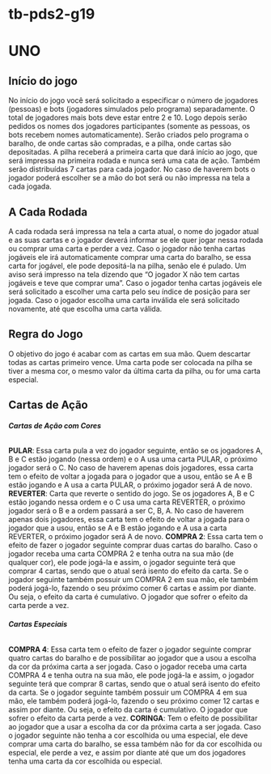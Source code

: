 # tb-pds2-g19

# UNO

## Início do jogo

No início do jogo você será solicitado a especificar o número de jogadores (pessoas) e bots (jogadores simulados pelo programa) 
separadamente. O total de jogadores mais bots deve estar entre 2 e 10. Logo depois serão pedidos os nomes dos jogadores 
participantes (somente as pessoas, os bots recebem nomes automaticamente).
Serão criados pelo programa o baralho, de onde cartas são compradas, e a pilha, onde cartas são depositadas. A pilha receberá 
a primeira carta que dará início ao jogo, que será impressa na primeira rodada e nunca será uma cata de ação. Também serão 
distribuídas 7 cartas para cada jogador.
No caso de haverem bots o jogador poderá escolher se a mão do bot será ou não impressa na tela a cada jogada.

## A Cada Rodada

A cada rodada será impressa na tela a carta atual, o nome do jogador atual e as suas cartas e o jogador deverá informar se ele
quer jogar nessa rodada ou comprar uma carta e perder a vez. Caso o jogador não tenha cartas jogáveis ele irá automaticamente comprar uma
carta do baralho, se essa carta for jogável, ele pode depositá-la na pilha, senão ele é pulado. Um aviso será impresso na tela dizendo que
“O jogador X não tem cartas jogáveis e teve que comprar uma”. Caso o jogador tenha cartas jogáveis ele será solicitado a escolher uma carta
pelo seu índice de posição para ser jogada. Caso o jogador escolha uma carta inválida ele será solicitado novamente, até que escolha uma
carta válida.

## Regra do Jogo

O objetivo do jogo é acabar com as cartas em sua mão. Quem descartar todas as cartas primeiro vence. Uma carta pode ser 
colocada na pilha se tiver a mesma cor, o mesmo valor da última carta da pilha, ou for uma carta especial.

## Cartas de Ação

###### **Cartas de Ação com Cores**

**PULAR**: Essa carta pula a vez do jogador seguinte, então se os jogadores A, B e C estão jogando (nessa ordem) e o A usa uma 
carta PULAR, o próximo jogador será o C. No caso de haverem apenas dois jogadores, essa carta tem o efeito de voltar a jogada 
para o jogador que a usou, então se A e B estão jogando e A usa a carta PULAR, o próximo jogador será A de novo.
**REVERTER**: Carta que reverte o sentido do jogo. Se os jogadores A, B e C estão jogando nessa ordem e o C usa uma carta REVERTER, o
próximo jogador será o B e a ordem passará a ser C, B, A. No caso de haverem apenas dois jogadores, essa carta tem o efeito de voltar a
jogada para o jogador que a usou, então se A e B estão jogando e A usa a carta REVERTER, o próximo jogador será A de novo.
**COMPRA 2**: Essa carta tem o efeito de fazer o jogador seguinte comprar duas cartas do baralho. Caso o jogador receba uma 
carta COMPRA 2 e tenha outra na sua mão (de qualquer cor), ele pode jogá-la e assim, o jogador seguinte terá que comprar 4
cartas, sendo que o atual será isento do efeito da carta. Se o jogador seguinte também possuir um COMPRA 2 em sua mão, ele
também poderá jogá-lo, fazendo o seu próximo comer 6 cartas e assim por diante. Ou seja, o efeito da carta é cumulativo. O
jogador que sofrer o efeito da carta perde a vez.

###### **Cartas Especiais**

**COMPRA 4**: Essa carta tem o efeito de fazer o jogador seguinte comprar quatro cartas do baralho e de possibilitar ao jogador 
que a usou a escolha da cor da próxima carta a ser jogada. Caso o jogador receba uma carta COMPRA 4 e tenha outra na sua mão, 
ele pode jogá-la e assim, o jogador seguinte terá que comprar 8 cartas, sendo que o atual será isento do efeito da carta. Se o 
jogador seguinte também possuir um COMPRA 4 em sua mão, ele também poderá jogá-lo, fazendo o seu próximo comer 12 cartas e 
assim por diante. Ou seja, o efeito da carta é cumulativo. O jogador que sofrer o efeito da carta perde a vez.
**CORINGA**: Tem o efeito de possibilitar ao jogador que a usar a escolha da cor da próxima carta a ser jogada. Caso o jogador 
seguinte não tenha  a cor escolhida ou uma especial, ele deve comprar uma carta do baralho, se essa também não for da cor 
escolhida ou especial, ele perde a vez, e assim por diante até que um dos jogadores tenha uma carta da cor escolhida ou especial.
